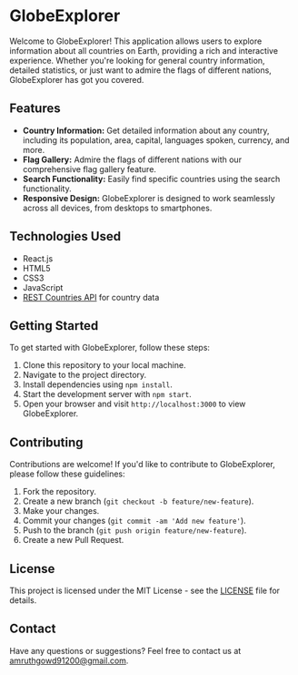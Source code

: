 # GlobeExplorer

Welcome to GlobeExplorer! This application allows users to explore information about all countries on Earth, providing a rich and interactive experience. Whether you're looking for general country information, detailed statistics, or just want to admire the flags of different nations, GlobeExplorer has got you covered.

## Features

- **Country Information:** Get detailed information about any country, including its population, area, capital, languages spoken, currency, and more.
- **Flag Gallery:** Admire the flags of different nations with our comprehensive flag gallery feature.
- **Search Functionality:** Easily find specific countries using the search functionality.
- **Responsive Design:** GlobeExplorer is designed to work seamlessly across all devices, from desktops to smartphones.

## Technologies Used

- React.js
- HTML5
- CSS3
- JavaScript
- [REST Countries API](https://restcountries.com/) for country data

## Getting Started

To get started with GlobeExplorer, follow these steps:

1. Clone this repository to your local machine.
2. Navigate to the project directory.
3. Install dependencies using `npm install`.
4. Start the development server with `npm start`.
5. Open your browser and visit `http://localhost:3000` to view GlobeExplorer.

## Contributing

Contributions are welcome! If you'd like to contribute to GlobeExplorer, please follow these guidelines:

1. Fork the repository.
2. Create a new branch (`git checkout -b feature/new-feature`).
3. Make your changes.
4. Commit your changes (`git commit -am 'Add new feature'`).
5. Push to the branch (`git push origin feature/new-feature`).
6. Create a new Pull Request.

## License

This project is licensed under the MIT License - see the [LICENSE](LICENSE) file for details.

## Contact

Have any questions or suggestions? Feel free to contact us at [amruthgowd91200@gmail.com](mailto:amruthgowd91200@gmail.com).
